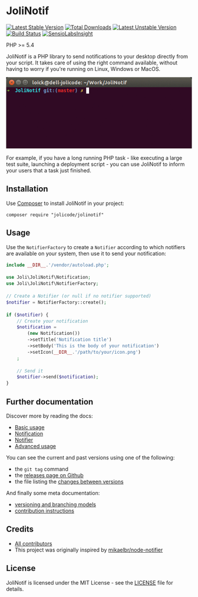 # JoliNotif

[![Latest Stable Version](https://poser.pugx.org/jolicode/jolinotif/v/stable)](https://packagist.org/packages/jolicode/jolinotif)
[![Total Downloads](https://poser.pugx.org/jolicode/jolinotif/downloads)](https://packagist.org/packages/jolicode/jolinotif)
[![Latest Unstable Version](https://poser.pugx.org/jolicode/jolinotif/v/unstable)](https://packagist.org/packages/jolicode/jolinotif)
[![Build Status](https://travis-ci.org/jolicode/JoliNotif.svg?branch=master)](https://travis-ci.org/jolicode/JoliNotif)
[![SensioLabsInsight](https://insight.sensiolabs.com/projects/9220d9bc-bb95-4478-b64e-78257f15266b/mini.png)](https://insight.sensiolabs.com/projects/9220d9bc-bb95-4478-b64e-78257f15266b)

PHP >= 5.4

JoliNotif is a PHP library to send notifications to your desktop directly from
your script. It takes care of using the right command available, without having
to worry if you're running on Linux, Windows or MacOS.

![Demo](doc/images/demo.gif)

For example, if you have a long running PHP task - like executing a large test
suite, launching a deployment script - you can use JoliNotif to inform your
users that a task just finished.

## Installation

Use [Composer](http://getcomposer.org/) to install JoliNotif in your project:

```shell
composer require "jolicode/jolinotif"
```

## Usage

Use the `NotifierFactory` to create a `Notifier` according to which notifiers
are available on your system, then use it to send your notification:

```php
include __DIR__.'/vendor/autoload.php';

use Joli\JoliNotif\Notification;
use Joli\JoliNotif\NotifierFactory;

// Create a Notifier (or null if no notifier supported)
$notifier = NotifierFactory::create();

if ($notifier) {
    // Create your notification
    $notification =
        (new Notification())
        ->setTitle('Notification title')
        ->setBody('This is the body of your notification')
        ->setIcon(__DIR__.'/path/to/your/icon.png')
    ;

    // Send it
    $notifier->send($notification);
}
```

## Further documentation

Discover more by reading the docs:

* [Basic usage](doc/01-basic-usage.md)
* [Notification](doc/02-notification.md)
* [Notifier](doc/03-notifier.md)
* [Advanced usage](doc/04-advanced-usage.md)

You can see the current and past versions using one of the following:

* the `git tag` command
* the [releases page on Github](https://github.com/jolicode/JoliNotif/releases)
* the file listing the [changes between versions](CHANGELOG.md)

And finally some meta documentation:

* [versioning and branching models](VERSIONING.md)
* [contribution instructions](CONTRIBUTING.md)

## Credits

* [All contributors](https://github.com/jolicode/JoliNotif/graphs/contributors)
* This project was originally inspired by [mikaelbr/node-notifier](https://github.com/mikaelbr/node-notifier)

## License

JoliNotif is licensed under the MIT License - see the [LICENSE](LICENSE) file
for details.
